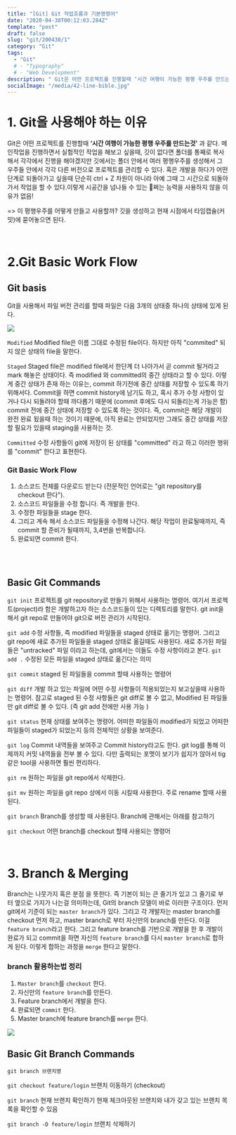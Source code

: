 ```yaml
---
title: "[Git] Git 작업흐름과 기본명령어"
date: "2020-04-30T00:12:03.284Z"
template: "post"
draft: false
slug: "git/200430/1"
category: "Git"
tags:
  - "Git"
  # - "Typography"
  # - "Web Development"
description: " Git은 어떤 프로젝트를 진행할때 ‘시간 여행이 가능한 평행 우주를 만드는것’과 같다. 메인작업을 진행하면서 실험적인 작업을 해보고 싶을때, 깃이 없다면 폴더를 통째로 복사해서 각각에서 진행을 해야겠지만 깃에서는 폴더 안에서 여러 평행우주를 생성해서 그 우주들 안에서 각각 다른 버전으로 프로젝트를 관리할 수 있다."
socialImage: "/media/42-line-bible.jpg"
---
```


<!-- - [The first transition](#the-first-transition)
- [The digital age](#the-digital-age)
- [Loss of humanity through transitions](#loss-of-humanity-through-transitions)
- [Chasing perfection](#chasing-perfection) -->

# 1. Git을 사용해야 하는 이유

Git은 어떤 프로젝트를 진행할때 **‘시간 여행이 가능한 평행 우주를 만드는것’** 과 같다. 메인작업을 진행하면서 실험적인 작업을 해보고 싶을때, 깃이 없다면 폴더를 통째로 복사해서 각각에서 진행을 해야겠지만 깃에서는 폴더 안에서 여러 평행우주를 생성해서 그 우주들 안에서 각각 다른 버전으로 프로젝트를 관리할 수 있다. 혹은 개발을 하다가 어떤 단계로 되돌아가고 싶을때 단순히 ctrl + Z 차원이 아니라 아예 그때 그 시간으로 되돌아가서 작업을 할 수 있다.이렇게 시공간을 넘나들 수 있는 🐶쩌는 능력을 사용하지 않을 이유가 없음!

=> 이 평행우주를 어떻게 만들고 사용할까? 깃을 생성하고 현재 시점에서 타임캡슐(커밋)에 묻어놓으면 된다.

<br>

# 2.Git Basic Work Flow

## Git basis

Git을 사용해서 파일 버전 관리를 할때 파일은 다음 3개의 상태중 하나의 상태에 있게 된다.

![](https://images.velog.io/images/rimu/post/4af4be68-2648-47d5-9f5f-4b77edd13313/%E1%84%89%E1%85%B3%E1%84%8F%E1%85%B3%E1%84%85%E1%85%B5%E1%86%AB%E1%84%89%E1%85%A3%E1%86%BA%202020-04-30%20%E1%84%8B%E1%85%A9%E1%84%92%E1%85%AE%201.13.22.png)

`Modified`
Modified file은 이름 그대로 수정된 file이다. 하지만 아직 "commited" 되지 않은 상태의 file을 말한다.

`Staged`
Staged file은 modified file에서 한단계 더 나아가서 곧 commit 될거라고 mark 해놓은 상태이다. 즉 modified 와 committed의 중간 상태라고 할 수 있다.
이렇게 중간 상태가 존재 하는 이유는, commit 하기전에 중간 상태를 저장할 수 있도록 하기 위해서다. Commit을 하면 commit history에 남기도 하고, 혹시 추가 수정 사항이 있거나 다시 되돌려야 할때 까다롭기 때문에 (commit 후에도 다시 되돌리는게 가능은 함) commit 전에 중간 상태에 저장할 수 있도록 하는 것이다. 즉, commit은 해당 개발이 완전 완료 됬을때 하는 것이기 때문에, 아직 완료는 안되었지만 그래도 중간 상태를 저장할 필요가 있을때 staging을 사용하는 것.

`Committed`
수정 사항들이 git에 저장이 된 상태를 "committed" 라고 하고 이러한 행위를 "commit" 한다고 표현한다.

### Git Basic Work Flow

>

1. 소스코드 전체를 다운로드 받는다 (전문적인 언어로는 "git repository를 checkout 한다").
2. 소스코드 파일들을 수정 합니다. 즉 개발을 한다.
3. 수정한 파일들을 stage 한다.
4. 그리고 계속 해서 소스코드 파일들을 수정해 나간다.
   해당 작업이 완료될때까지, 즉 commit 할 준비가 될때까지, 3,4번을 반복합니다.
5. 완료되면 commit 한다.

<br>
<br>

## Basic Git Commands

`git init`
프로젝트를 git repository로 만들기 위해서 사용하는 명령어. 여기서 프로젝트(project)라 함은 개발하고자 하는 소스코드들이 있는 디렉토리를 말한다. git init을 해서 git repo로 만들어야 git으로 버전 관리가 시작된다.

`git add`
수정 사항들, 즉 modified 파일들을 staged 상태로 옮기는 명령어. 그리고 git repo에 새로 추가된 파일들을 staged 상태로 옮길때도 사용된다. 새로 추가된 파일들은 "untracked" 파일 이라고 하는데, git에서는 이들도 수정 사항이라고 본다.
`git add .` 수정된 모든 파일을 staged 상태로 옮긴다는 의미

`git commit`
staged 된 파일들을 commit 할때 사용하는 명령어

`git diff`
개발 하고 있는 파일에 어떤 수정 사항들이 적용되었는지 보고싶을때 사용하는 명령어. 참고로 staged 된 수정 사항들은 git diff로 볼 수 없고, Modified 된 파일들만 git diff로 볼 수 있다.
(즉 git add 전에만 사용 가능 )

`git status`
현재 상태를 보여주는 명령어. 어떠한 파일들이 modified가 되었고 어떠한 파일들이 staged가 되었는지 등의 전체적인 상황을 보여준다.

`git log`
Commit 내역들을 보여주고 Commit history라고도 한다. git log를 통해 이제까지 커밋 내역들을 전부 볼 수 있다. 다만 출력되는 포맷이 보기가 쉽지가 않아서 tig 같은 tool을 사용하면 훨씬 편리하다.

`git rm`
원하는 파일을 git repo에서 삭제한다.

`git mv`
원하는 파일을 git repo 상에서 이동 시킬때 사용한다. 주로 rename 할때 사용 된다.

`git branch`
Branch를 생성할 때 사용된다. Branch에 관해서는 아래를 참고하기

`git checkout`
어떤 branch를 checkout 할때 사용되는 명령어

<br>

# 3. Branch & Merging

Branch는 나뭇가지 혹은 분점 을 뜻한다. 즉 기본이 되는 큰 줄기가 있고 그 줄기로 부터 옆으로 가지가 나는걸 의미하는데, Git의 branch 모델이 바로 이러한 구조이다. 먼저 git에서 기준이 되는 `master branch`가 있다. 그리고 각 개발자는 master branch를 checkout 먼저 하고, master branch로 부터 자신만의 branch를 만든다. 이걸 `feature branch`라고 한다. 그리고 feature branch를 기반으로 개발을 한 후 개발이 완료가 되고 commit을 하면 자신의 `feature branch`를 다시 `master branch`로 합하게 된다. 이렇게 합하는 과정을 `merge` 한다고 말한다.

### branch 활용하는법 정리

1.  `Master branch`를 `checkout` 한다.
2.  자신만의 `feature branch`를 만든다.
3.  Feature branch에서 개발을 한다.
4.  완료되면 `commit` 한다.
5.  Master branch에 feature branch를 `merge` 한다.

![](https://images.velog.io/images/rimu/post/e2a71e10-2a9d-4edf-aa8c-ff63fe3e584c/%E1%84%89%E1%85%B3%E1%84%8F%E1%85%B3%E1%84%85%E1%85%B5%E1%86%AB%E1%84%89%E1%85%A3%E1%86%BA%202020-04-30%20%E1%84%8B%E1%85%A9%E1%84%92%E1%85%AE%201.38.47.png)

## Basic Git Branch Commands

`git branch 브랜치명`

`git checkout feature/login`
브랜치 이동하기 (checkout)

`git branch`
현재 브랜치 확인하기
현재 체크아웃된 브랜치와 내가 갖고 있는 브랜치 목록을 확인할 수 있음

`git branch -D feature/login`
브랜치 삭제하기

<!-- _Originally published by [Matej Latin](http://matejlatin.co.uk/) on [Medium](https://medium.com/design-notes/humane-typography-in-the-digital-age-9bd5c16199bd?ref=webdesignernews.com#.lygo82z0x)._ -->
